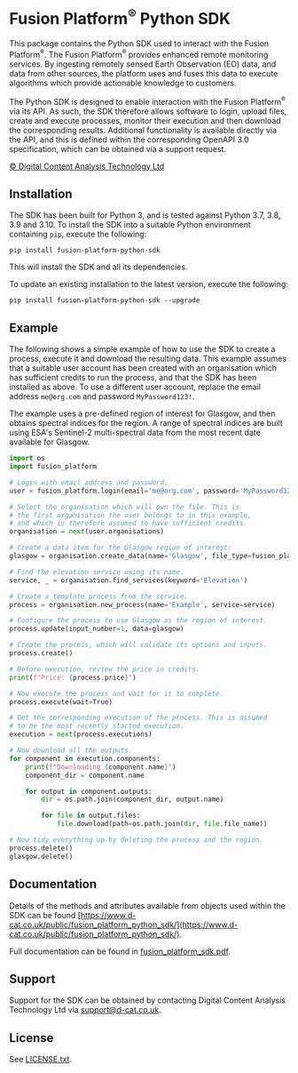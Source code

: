 # Fusion Platform<sup>&reg;</sup> Python SDK

This package contains the Python SDK used to interact with the Fusion Platform<sup>&reg;</sup>. The Fusion Platform<sup>&reg;</sup> provides enhanced remote
monitoring services. By ingesting remotely sensed Earth Observation (EO) data, and data from other sources, the platform uses and fuses this data to execute
algorithms which provide actionable knowledge to customers.

The Python SDK is designed to enable interaction with the Fusion Platform<sup>&reg;</sup> via its API. As such, the SDK therefore allows software to login, upload
files, create and execute processes, monitor their execution and then download the corresponding results. Additional functionality is available directly via the
API, and this is defined within the corresponding OpenAPI 3.0 specification, which can be obtained via a support request.

[&copy; Digital Content Analysis Technology Ltd](https://www.d-cat.co.uk)

## Installation

The SDK has been built for Python 3, and is tested against Python 3.7, 3.8, 3.9 and 3.10. To install the SDK into a suitable Python environment containing `pip`,
execute the following:

```shell
pip install fusion-platform-python-sdk
```

This will install the SDK and all its dependencies.

To update an existing installation to the latest version, execute the following:

```shell
pip install fusion-platform-python-sdk --upgrade
```

## Example

The following shows a simple example of how to use the SDK to create a process, execute it and download the resulting data. This example assumes that a suitable
user account has been created with an organisation which has sufficient credits to run the process, and that the SDK has been installed as above. To use a different
user account, replace the email address `me@org.com` and password `MyPassword123!`.

The example uses a pre-defined region of interest for Glasgow, and then obtains spectral indices for the region. A range of spectral indices are built using ESA's
Sentinel-2 multi-spectral data from the most recent date available for Glasgow.

```python
import os
import fusion_platform

# Login with email address and password.
user = fusion_platform.login(email='me@org.com', password='MyPassword123!')

# Select the organisation which will own the file. This is
# the first organisation the user belongs to in this example,
# and which is therefore assumed to have sufficient credits.
organisation = next(user.organisations)

# Create a data item for the Glasgow region of interest:
glasgow = organisation.create_data(name='Glasgow', file_type=fusion_platform.FILE_TYPE_GEOJSON, files=[fusion_platform.EXAMPLE_GLASGOW_FILE], wait=True)

# Find the elevation service using its name.
service, _ = organisation.find_services(keyword='Elevation')

# Create a template process from the service.
process = organisation.new_process(name='Example', service=service)

# Configure the process to use Glasgow as the region of interest.
process.update(input_number=1, data=glasgow)

# Create the process, which will validate its options and inputs.
process.create()

# Before execution, review the price in credits.
print(f"Price: {process.price}")

# Now execute the process and wait for it to complete.
process.execute(wait=True)

# Get the corresponding execution of the process. This is assumed
# to be the most recently started execution.
execution = next(process.executions)

# Now download all the outputs.
for component in execution.components:
    print(f"Downloading {component.name}")
    component_dir = component.name

    for output in component.outputs:
        dir = os.path.join(component_dir, output.name)

        for file in output.files:
            file.download(path=os.path.join(dir, file.file_name))

# Now tidy everything up by deleting the process and the region.
process.delete()
glasgow.delete()
```

## Documentation

Details of the methods and attributes available from objects used within the SDK can be
found [https://www.d-cat.co.uk/public/fusion_platform_python_sdk/](https://www.d-cat.co.uk/public/fusion_platform_python_sdk/).

Full documentation can be found in [fusion_platform_sdk.pdf](fusion_platform/fusion_platform_sdk.pdf).

## Support

Support for the SDK can be obtained by contacting Digital Content Analysis Technology Ltd via [support@d-cat.co.uk](mailto:support@d-cat.co.uk).

## License

See [LICENSE.txt](LICENSE.txt).